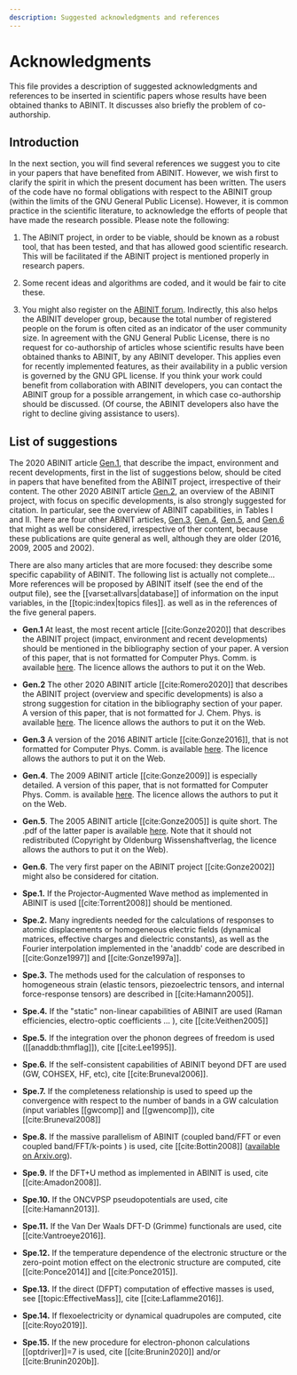 ```yaml
---
description: Suggested acknowledgments and references
---
```


# Acknowledgments  

This file provides a description of suggested acknowledgments and references
to be inserted in scientific papers whose results have been obtained thanks to
ABINIT. It discusses also briefly the problem of co-authorship.

## Introduction

In the next section, you will find several references we suggest you to cite in your papers that have benefited
from ABINIT. However, we wish first to clarify the spirit in which the present document has been written.
The users of the code have no formal obligations with respect to the ABINIT group (within the limits of the
GNU General Public License). However, it is common practice in the scientific
literature, to acknowledge the efforts of people that have made the research possible.
Please note the following:

1. The ABINIT project, in order to be viable, should be known as a robust tool, 
that has been tested, and that has allowed good scientific research.
This will be facilitated if the ABINIT project is mentioned properly in research papers. 

2. Some recent ideas and algorithms are coded, and it would be fair to cite these.

3. You might also register on the [ABINIT forum](https://forum.abinit.org). 
Indirectly, this also helps the ABINIT developer group, because the total number of registered people 
on the forum is often cited as an indicator of the user community size. 
In agreement with the GNU General Public License, there is no request for co-authorship 
of articles whose scientific results have been obtained thanks to ABINIT, by any ABINIT developer. 
This applies even for recently implemented features, as their availability in a public version 
is governed by the GNU GPL license.
If you think your work could benefit from collaboration with ABINIT developers, 
you can contact the ABINIT group for a possible arrangement, in which case co-authorship should be discussed. 
(Of course, the ABINIT developers also have the right to decline giving assistance to users).

## List of suggestions

The 2020 ABINIT article [Gen.1](#g1), that describe the impact, environment and recent developments,
first in the list of suggestions below, should be cited in papers that have benefited from the
ABINIT project, irrespective of their content.
The other 2020 ABINIT article [Gen.2](#g2), an overview of the ABINIT project, with focus on specific developments,
is also strongly suggested for citation. In particular, see the overview of ABINIT capabilities, in Tables I and II.
There are four other ABINIT articles, [Gen.3](#g3), [Gen.4](#g4), [Gen.5](#g5), and [Gen.6](#g6) that might as well be
considered, irrespective of ther content, because these publications are
quite general as well, although they are older (2016, 2009, 2005 and 2002).  

There are also many articles that are more focused: they describe some
specific capability of ABINIT. The following list is actually not complete...
More references will be proposed by ABINIT itself (see the end of the output
file), see the [[varset:allvars|database]] of information on the input variables, 
in the [[topic:index|topics files]]. as well as in the references of the five general papers.

<a id="g1"></a>
- **Gen.1** At least, the most recent article [[cite:Gonze2020]] that describes the ABINIT project
(impact, environment and recent developments)
should be mentioned in the bibliography section of your paper.
A version of this paper, that is not formatted for Computer Phys. Comm. is available
[here](https://www.abinit.org/sites/default/files/ABINIT20.pdf).
The licence allows the authors to put it on the Web.

<a id="g2"></a>
- **Gen.2** The other 2020 ABINIT article [[cite:Romero2020]] that describes the ABINIT project
(overview and specific developments) is also a strong suggestion for citation 
in the bibliography section of your paper.
A version of this paper, that is not formatted for J. Chem. Phys. is available
[here](https://www.abinit.org/sites/default/files/ABINIT20_JPC.pdf).
The licence allows the authors to put it on the Web.

<a id="g3"></a>
- **Gen.3** A version of the 2016 ABINIT article [[cite:Gonze2016]],
that is not formatted for Computer Phys. Comm. is available 
[here](https://www.abinit.org/sites/default/files/ABINIT16.pdf).
The licence allows the authors to put it on the Web. 

<a id="g4"></a>
- **Gen.4**. The 2009 ABINIT article [[cite:Gonze2009]] is especially detailed. A version of this paper, 
that is not formatted for Computer Phys. Comm. is available 
[here](https://www.abinit.org/sites/default/files/about/ABINIT_CPC_v10.pdf). 
The licence allows the authors to put it on the Web. 

<a id="g5"></a>
- **Gen.5**. The 2005 ABINIT article [[cite:Gonze2005]] is quite short. 
The .pdf of the latter paper is available [here](https://www.abinit.org/sites/default/files/zfk_0505-06_558-562.pdf). 
Note that it should not redistributed (Copyright by Oldenburg Wissenshaftverlag, 
the licence allows the authors to put it on the Web).

<a id="g6"></a>
- **Gen.6**. The very first paper on the ABINIT project [[cite:Gonze2002]] might also be considered for citation.

<a id="s1"></a>
- **Spe.1.** If the Projector-Augmented Wave method as implemented in ABINIT is used [[cite:Torrent2008]] should be mentioned.

<a id="s2"></a>
- **Spe.2.** Many ingredients needed for the calculations of responses to atomic displacements 
or homogeneous electric fields (dynamical matrices, effective charges and dielectric constants), 
as well as the Fourier interpolation implemented in the 'anaddb' code are described in [[cite:Gonze1997]] and [[cite:Gonze1997a]]. 

<a id="s3"></a>
- **Spe.3.** The methods used for the calculation of responses to homogeneous strain 
(elastic tensors, piezoelectric tensors, and internal force-response tensors) are described in [[cite:Hamann2005]].

<a id="s4"></a>
- **Spe.4.** If the "static" non-linear capabilities of ABINIT are used (Raman efficiencies, electro-optic coefficients ... ), 
cite [[cite:Veithen2005]] 

<a id="s5"></a>
- **Spe.5.** If the integration over the phonon degrees of freedom is used ([[anaddb:thmflag]]), cite [[cite:Lee1995]]. 

<a id="s6"></a>
- **Spe.6.** If the self-consistent capabilities of ABINIT beyond DFT are used (GW, COHSEX, HF, etc), 
cite [[cite:Bruneval2006]].

<a id="s7"></a>
- **Spe.7.** If the completeness relationship is used to speed up the convergence with respect to the number 
of bands in a GW calculation (input variables [[gwcomp]] and [[gwencomp]]), cite [[cite:Bruneval2008]] 

<a id="s8"></a>
- **Spe.8.** If the massive parallelism of ABINIT (coupled band/FFT or even coupled band/FFT/k-points ) is used, 
cite [[cite:Bottin2008]] ([available on Arxiv.org](https://arxiv.org/abs/0707.3405)). 

<a id="s9"></a>
- **Spe.9.** If the DFT+U method as implemented in ABINIT is used, cite [[cite:Amadon2008]]. 

<a id="s10"></a>
- **Spe.10.** If the ONCVPSP pseudopotentials are used, cite [[cite:Hamann2013]]. 

<a id="s11"></a>
- **Spe.11.** If the Van Der Waals DFT-D (Grimme) functionals are used, cite [[cite:Vantroeye2016]]. 

<a id="s12"></a>
- **Spe.12.** If the temperature dependence of the electronic structure or the zero-point motion effect 
on the electronic structure are computed, cite [[cite:Ponce2014]] and [[cite:Ponce2015]].

<a id="s13"></a>
- **Spe.13.** If the direct (DFPT) computation of effective masses is used, see [[topic:EffectiveMass]], cite [[cite:Laflamme2016]].

<a id="s14"></a>
- **Spe.14.** If flexoelectricity or dynamical quadrupoles are computed, cite [[cite:Royo2019]].

<a id="s15"></a>
- **Spe.15.** If the new procedure for electron-phonon calculations [[optdriver]]=7 is used, cite [[cite:Brunin2020]] and/or [[cite:Brunin2020b]].


